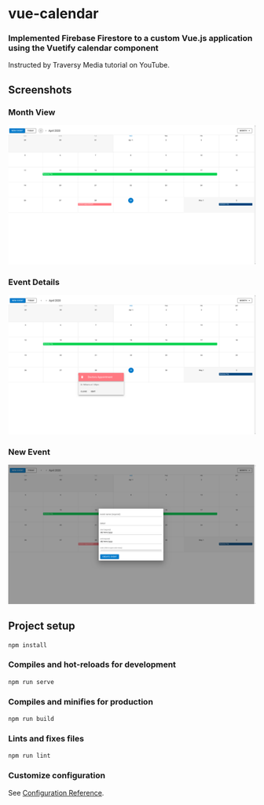 # vue-calendar
### Implemented Firebase Firestore to a custom Vue.js application using the Vuetify calendar component
Instructed by Traversy Media tutorial on YouTube.

## Screenshots
### Month View
![Month View](https://github.com/QuintonEL/vue-calendar/blob/master/docs/month.png?raw=true)
### Event Details
![Details](https://github.com/QuintonEL/vue-calendar/blob/master/docs/details.png?raw=true)
### New Event
![New Event](https://github.com/QuintonEL/vue-calendar/blob/master/docs/new.png?raw=true)

## Project setup
```
npm install
```

### Compiles and hot-reloads for development
```
npm run serve
```

### Compiles and minifies for production
```
npm run build
```

### Lints and fixes files
```
npm run lint
```

### Customize configuration
See [Configuration Reference](https://cli.vuejs.org/config/).
